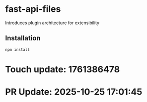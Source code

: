 # fast-api-files

Introduces plugin architecture for extensibility

## Installation

```bash
npm install
```

# Touch update: 1761386478

# PR Update: 2025-10-25 17:01:45
